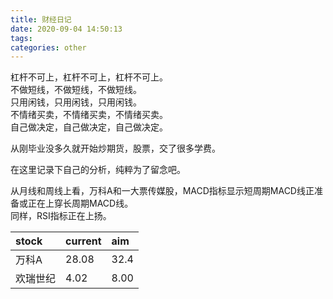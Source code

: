 ```yaml
---
title: 财经日记
date: 2020-09-04 14:50:13
tags:
categories: other
---
```

杠杆不可上，杠杆不可上，杠杆不可上。  
不做短线，不做短线，不做短线。  
只用闲钱，只用闲钱，只用闲钱。  
不情绪买卖，不情绪买卖，不情绪买卖。  
自己做决定，自己做决定，自己做决定。 

从刚毕业没多久就开始炒期货，股票，交了很多学费。  

在这里记录下自己的分析，纯粹为了留念吧。  

从月线和周线上看，万科A和一大票传媒股，MACD指标显示短周期MACD线正准备或正在上穿长周期MACD线。  
同样，RSI指标正在上扬。  

|stock|current|aim|
|:----|:----|:----|
|万科A|28.08|32.4|
|欢瑞世纪|4.02|8.00|
